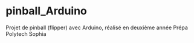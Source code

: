 # pinball_Arduino
Projet de pinball (flipper) avec Arduino, réalisé en deuxième année Prépa Polytech Sophia 
